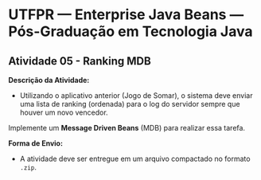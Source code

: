 # UTFPR — Enterprise Java Beans — Pós-Graduação em Tecnologia Java

## Atividade 05 - Ranking MDB

**Descrição da Atividade:**
- Utilizando o aplicativo anterior (Jogo de Somar), o sistema deve enviar uma lista de ranking (ordenada) para o log do servidor sempre que houver um novo vencedor.

Implemente um **Message Driven Beans** (MDB) para realizar essa tarefa.

**Forma de Envio:**
- A atividade deve ser entregue em um arquivo compactado no formato `.zip`.

